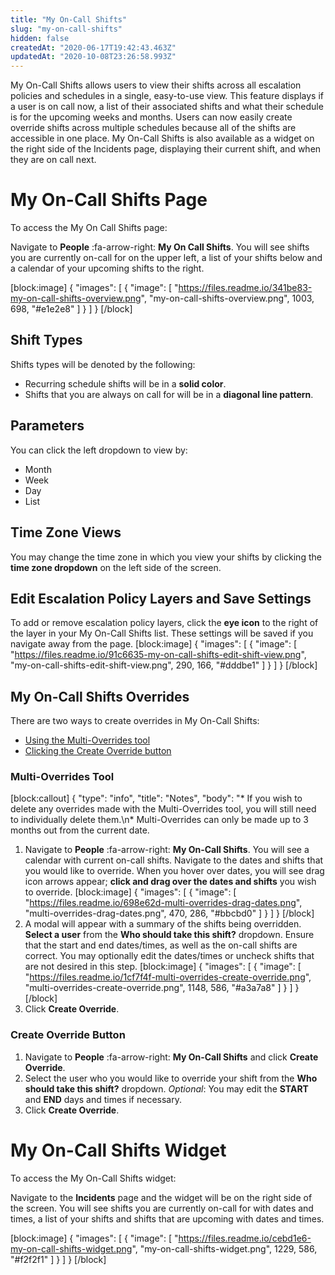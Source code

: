 ```yaml
---
title: "My On-Call Shifts"
slug: "my-on-call-shifts"
hidden: false
createdAt: "2020-06-17T19:42:43.463Z"
updatedAt: "2020-10-08T23:26:58.993Z"
---
```

My On-Call Shifts allows users to view their shifts across all escalation policies and schedules in a single, easy-to-use view. This feature displays if a user is on call now, a list of their associated shifts and what their schedule is for the upcoming weeks and months. Users can now easily create override shifts across multiple schedules because all of the shifts are accessible in one place. My On-Call Shifts is also available as a widget on the right side of the Incidents page, displaying their current shift, and when they are on call next. 

# My On-Call Shifts Page

To access the My On Call Shifts page:

Navigate to **People** :fa-arrow-right: **My On Call Shifts**. You will see shifts you are currently on-call for on the upper left, a list of your shifts below and a calendar of your upcoming shifts to the right.

[block:image]
{
  "images": [
    {
      "image": [
        "https://files.readme.io/341be83-my-on-call-shifts-overview.png",
        "my-on-call-shifts-overview.png",
        1003,
        698,
        "#e1e2e8"
      ]
    }
  ]
}
[/block]
## Shift Types

Shifts types will be denoted by the following:

* Recurring schedule shifts will be in a **solid color**.
* Shifts that you are always on call for will be in a **diagonal line pattern**. 

## Parameters

You can click the left dropdown to view by:

* Month
* Week
* Day
* List

## Time Zone Views

You may change the time zone in which you view your shifts by clicking the **time zone dropdown** on the left side of the screen. 

## Edit Escalation Policy Layers and Save Settings

To add or remove escalation policy layers, click the **eye icon** to the right of the layer in your My On-Call Shifts list. These settings will be saved if you navigate away from the page. 
[block:image]
{
  "images": [
    {
      "image": [
        "https://files.readme.io/91c6635-my-on-call-shifts-edit-shift-view.png",
        "my-on-call-shifts-edit-shift-view.png",
        290,
        166,
        "#dddbe1"
      ]
    }
  ]
}
[/block]
## My On-Call Shifts Overrides

There are two ways to create overrides in My On-Call Shifts:

* [Using the Multi-Overrides tool](https://support.pagerduty.com/docs/my-on-call-shifts#multi-overrides-tool)
* [Clicking the Create Override button](https://support.pagerduty.com/docs/my-on-call-shifts#create-override-button)

### Multi-Overrides Tool
[block:callout]
{
  "type": "info",
  "title": "Notes",
  "body": "* If you wish to delete any overrides made with the Multi-Overrides tool, you will still need to individually delete them.\n* Multi-Overrides can only be made up to 3 months out from the current date.
</Callout>


1. Navigate to **People** :fa-arrow-right: **My On-Call Shifts**. You will see a calendar with current on-call shifts. Navigate to the dates and shifts that you would like to override. When you hover over dates, you will see drag icon arrows appear; **click and drag over the dates and shifts** you wish to override.
[block:image]
{
  "images": [
    {
      "image": [
        "https://files.readme.io/698e62d-multi-overrides-drag-dates.png",
        "multi-overrides-drag-dates.png",
        470,
        286,
        "#bbcbd0"
      ]
    }
  ]
}
[/block]
2. A modal will appear with a summary of the shifts being overridden. **Select a user** from the **Who should take this shift?** dropdown. Ensure that the start and end dates/times, as well as the on-call shifts are correct. You may optionally edit the dates/times or uncheck shifts that are not desired in this step.
[block:image]
{
  "images": [
    {
      "image": [
        "https://files.readme.io/1cf7f4f-multi-overrides-create-override.png",
        "multi-overrides-create-override.png",
        1148,
        586,
        "#a3a7a8"
      ]
    }
  ]
}
[/block]
3. Click **Create Override**.

### Create Override Button

1. Navigate to **People** :fa-arrow-right: **My On-Call Shifts** and click **Create Override**.
2. Select the user who you would like to override your shift from the **Who should take this shift?** dropdown. *Optional*: You may edit the **START** and **END** days and times if necessary.
3. Click **Create Override**.

# My On-Call Shifts Widget

To access the My On-Call Shifts widget:

Navigate to the **Incidents** page and the widget will be on the right side of the screen. You will see shifts you are currently on-call for with dates and times, a list of your shifts and shifts that are upcoming with dates and times.

[block:image]
{
  "images": [
    {
      "image": [
        "https://files.readme.io/cebd1e6-my-on-call-shifts-widget.png",
        "my-on-call-shifts-widget.png",
        1229,
        586,
        "#f2f2f1"
      ]
    }
  ]
}
[/block]